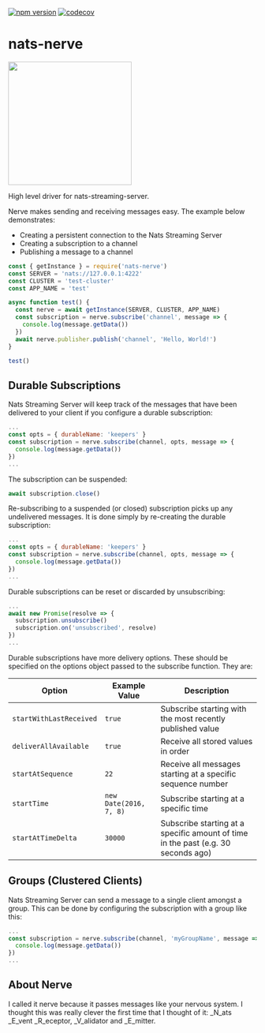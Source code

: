 [![npm version](https://badge.fury.io/js/nats-nerve.svg)](https://badge.fury.io/js/nats-nerve)
[![codecov](https://codecov.io/gh/KualiCo/nats-nerve/branch/master/graph/badge.svg)](https://codecov.io/gh/KualiCo/nats-nerve)

# nats-nerve
<img src="https://s3-us-west-2.amazonaws.com/co.kuali.cor.build-assets/nerve.svg" width="250" height="250">

High level driver for nats-streaming-server.

Nerve makes sending and receiving messages easy. The example below demonstrates:

* Creating a persistent connection to the Nats Streaming Server
* Creating a subscription to a channel
* Publishing a message to a channel

```js
const { getInstance } = require('nats-nerve')
const SERVER = 'nats://127.0.0.1:4222'
const CLUSTER = 'test-cluster'
const APP_NAME = 'test'

async function test() {
  const nerve = await getInstance(SERVER, CLUSTER, APP_NAME)
  const subscription = nerve.subscribe('channel', message => {
    console.log(message.getData())
  })
  await nerve.publisher.publish('channel', 'Hello, World!')
}

test()
```

## Durable Subscriptions

Nats Streaming Server will keep track of the messages that have been delivered
to your client if you configure a durable subscription:

```js
...
const opts = { durableName: 'keepers' }
const subscription = nerve.subscribe(channel, opts, message => {
  console.log(message.getData())
})
...
```

The subscription can be suspended:

```js
await subscription.close()
```

Re-subscribing to a suspended (or closed) subscription picks up any undelivered
messages. It is done simply by re-creating the durable subscription:

```js
...
const opts = { durableName: 'keepers' }
const subscription = nerve.subscribe(channel, opts, message => {
  console.log(message.getData())
})
...
```

Durable subscriptions can be reset or discarded by unsubscribing:

```js
...
await new Promise(resolve => {
  subscription.unsubscribe()
  subscription.on('unsubscribed', resolve)
})
...
```

Durable subscriptions have more delivery options. These should be specified on
the options object passed to the subscribe function. They are:

| Option                  | Example Value          | Description                                                                       |
| ----------------------- | ---------------------- | --------------------------------------------------------------------------------- |
| `startWithLastReceived` | `true`                 | Subscribe starting with the most recently published value                         |
| `deliverAllAvailable`   | `true`                 | Receive all stored values in order                                                |
| `startAtSequence`       | `22`                   | Receive all messages starting at a specific sequence number                       |
| `startTime`             | `new Date(2016, 7, 8)` | Subscribe starting at a specific time                                             |
| `startAtTimeDelta`      | `30000`                | Subscribe starting at a specific amount of time in the past (e.g. 30 seconds ago) |

## Groups (Clustered Clients)

Nats Streaming Server can send a message to a single client amongst a group.
This can be done by configuring the subscription with a group like this:

```js
...
const subscription = nerve.subscribe(channel, 'myGroupName', message => {
  console.log(message.getData())
})
...
```

## About Nerve

I called it nerve because it passes messages like your nervous system. I thought
this was really clever the first time that I thought of it: \_N_ats \_E_vent
\_R_eceptor, \_V_alidator and \_E_mitter.
